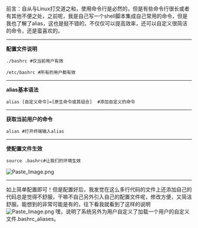 前言：自从与Linux打交道之和，使用命令行是必然的，但是有些命令行很长或者有其他不便之处，之前呢，我是自己写一个shell脚本集成自己常用的命令，但是我也了解了alias，这也是挺不错的，不仅仅可以提高效率，还可以自定义很简洁的命令，还是蛮喜欢的。
___
**配置文件说明**
~~~
./bashrc #仅当前用户有效
~~~
~~~
/etc/bashrc #所有的用户都有效
~~~
___
**alias基本语法**
~~~
alias [自定义命令]=[原生命令或其组合]  #添加自定义的命令
~~~
___
**获取当前用户的命令**
~~~
alias #打开终端输入alias
~~~
___
**使配置文件生效**
~~~
source .bashrc#让我们的环境生效
~~~
![Paste_Image.png](http://upload-images.jianshu.io/upload_images/1678789-7af13c859fc49821.png?imageMogr2/auto-orient/strip%7CimageView2/2/w/1240)
___
如上简单配置即可！但是配置好后，我发觉在这么多行代码的文件上还添加自己的代码总是觉得不舒服，干嘛不自己另外引入自己的配置文件呢，修改方便，又简洁舒服。能想到的非常可能是有的，往下看我就看到了这样的说明
![Paste_Image.png](http://upload-images.jianshu.io/upload_images/1678789-9f9055b067414586.png?imageMogr2/auto-orient/strip%7CimageView2/2/w/1240)
嘿，说明了系统另外为用户自定义了加载一个用户的自定义文件.bashrc_aliases。
